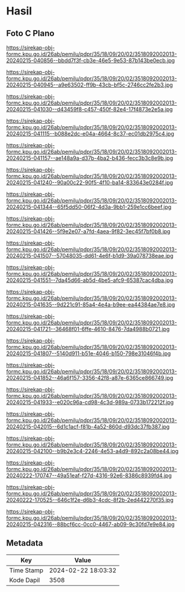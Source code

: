 # Hasil

## Foto C Plano

https://sirekap-obj-formc.kpu.go.id/26ab/pemilu/pdpr/35/18/09/20/02/3518092002013-20240215-040856--bbdd7f3f-cb3e-46e5-9e53-87b143be0ecb.jpg

https://sirekap-obj-formc.kpu.go.id/26ab/pemilu/pdpr/35/18/09/20/02/3518092002013-20240215-040945--a9e63502-ff9b-43cb-bf5c-2746cc2fe2b3.jpg

https://sirekap-obj-formc.kpu.go.id/26ab/pemilu/pdpr/35/18/09/20/02/3518092002013-20240215-041030--d43459f8-c457-450f-82e4-17f4873e2e5a.jpg

https://sirekap-obj-formc.kpu.go.id/26ab/pemilu/pdpr/35/18/09/20/02/3518092002013-20240215-041115--b088e2dc-e04a-4664-8c37-ec01db2975c4.jpg

https://sirekap-obj-formc.kpu.go.id/26ab/pemilu/pdpr/35/18/09/20/02/3518092002013-20240215-041157--ae148a9a-d37b-4ba2-b436-fecc3b3c8e9b.jpg

https://sirekap-obj-formc.kpu.go.id/26ab/pemilu/pdpr/35/18/09/20/02/3518092002013-20240215-041240--90a00c22-90f5-4f10-ba14-833643e0284f.jpg

https://sirekap-obj-formc.kpu.go.id/26ab/pemilu/pdpr/35/18/09/20/02/3518092002013-20240215-041344--65f5dd50-06f2-4d3a-9bb1-259e1cc6beef.jpg

https://sirekap-obj-formc.kpu.go.id/26ab/pemilu/pdpr/35/18/09/20/02/3518092002013-20240215-041426--5f9e2e07-a7fd-4aea-9f82-3ec45f7bf0b8.jpg

https://sirekap-obj-formc.kpu.go.id/26ab/pemilu/pdpr/35/18/09/20/02/3518092002013-20240215-041507--57048035-dd61-4e6f-b1d9-39a078738eae.jpg

https://sirekap-obj-formc.kpu.go.id/26ab/pemilu/pdpr/35/18/09/20/02/3518092002013-20240215-041551--7da45d66-ab5d-4be5-afc9-65387cac4dba.jpg

https://sirekap-obj-formc.kpu.go.id/26ab/pemilu/pdpr/35/18/09/20/02/3518092002013-20240215-041635--9d221c91-85a4-4e4a-b9ee-ea44384ae7e8.jpg

https://sirekap-obj-formc.kpu.go.id/26ab/pemilu/pdpr/35/18/09/20/02/3518092002013-20240215-041721--36468f01-6ffe-4610-8476-7da4988b0721.jpg

https://sirekap-obj-formc.kpu.go.id/26ab/pemilu/pdpr/35/18/09/20/02/3518092002013-20240215-041807--5140d911-b51e-4046-b150-798e31046f4b.jpg

https://sirekap-obj-formc.kpu.go.id/26ab/pemilu/pdpr/35/18/09/20/02/3518092002013-20240215-041852--46a6f157-3356-42f8-a87e-6365ce866749.jpg

https://sirekap-obj-formc.kpu.go.id/26ab/pemilu/pdpr/35/18/09/20/02/3518092002013-20240215-041933--e020c96a-cd98-4c3d-989a-0733b172212f.jpg

https://sirekap-obj-formc.kpu.go.id/26ab/pemilu/pdpr/35/18/09/20/02/3518092002013-20240215-042015--6d1c1acf-f81b-4a52-860d-d93dc37fb387.jpg

https://sirekap-obj-formc.kpu.go.id/26ab/pemilu/pdpr/35/18/09/20/02/3518092002013-20240215-042100--b9b2e3c4-2246-4e53-a4d9-892c2a08be44.jpg

https://sirekap-obj-formc.kpu.go.id/26ab/pemilu/pdpr/35/18/09/20/02/3518092002013-20240222-170747--49a51eaf-f27d-4316-92e6-8386c8939fd4.jpg

https://sirekap-obj-formc.kpu.go.id/26ab/pemilu/pdpr/35/18/09/20/02/3518092002013-20240222-170525--646c1f2e-d6b3-4cdc-8f2b-2ed442270f35.jpg

https://sirekap-obj-formc.kpu.go.id/26ab/pemilu/pdpr/35/18/09/20/02/3518092002013-20240215-042316--88bcf6cc-0cc0-4467-ab09-9c30fd7e9e84.jpg


## Metadata

| Key        | Value               |
| ---------- | ------------------- |
| Time Stamp | 2024-02-22 18:03:32 |
| Kode Dapil | 3508                |



